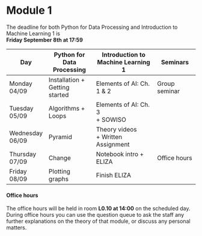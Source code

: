
# Module 1

The deadline for both Python for Data Processing and Introduction to Machine Learning 1 is<br>**Friday September 8th at 17:59**

| Day                | Python for<br>Data Processing | Introduction to<br>Machine Learning 1    | Seminars                                                           |
|--------------------|-------------------------------|------------------------------------------|--------------------------------------------------------------------|
| Monday<br>04/09    | Installation +<br>Getting started | Elements of AI: Ch. 1 & 2            | Group seminar                                                      |
| Tuesday<br>05/09   | Algorithms +<br>Loops         | Elements of AI: Ch. 3<br>+ SOWISO        |                                                                    |
| Wednesday<br>06/09 | Pyramid                       | Theory videos<br>+ Written Assignment    |                                                                    |
| Thursday<br>07/09  | Change                        | Notebook intro + ELIZA                   | Office hours                                                       |
| Friday<br>08/09    | Plotting graphs               | Finish ELIZA                             |                                                                    |



#### Office hours

The office hours will be held in room **L0.10 at 14:00** on the scheduled day. During office hours you can use the question queue to ask the staff any further explanations on the theory of that module, or discuss any personal matters.

